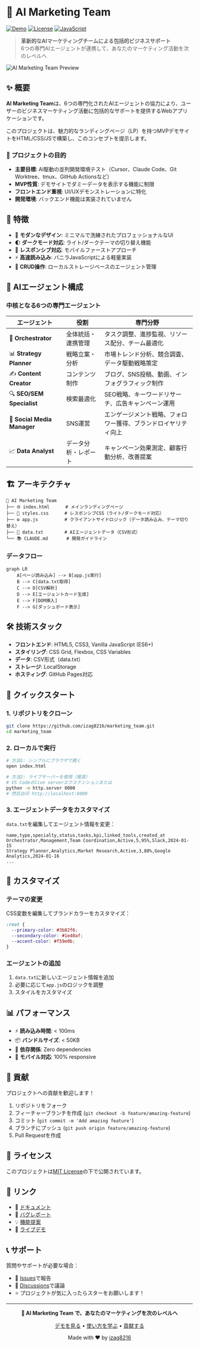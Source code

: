 # 🤖 AI Marketing Team

[![Demo](https://img.shields.io/badge/Demo-Live-brightgreen?style=for-the-badge)](https://izag8216.github.io/marketing_team/)
[![License](https://img.shields.io/badge/License-MIT-blue?style=for-the-badge)](LICENSE)
[![JavaScript](https://img.shields.io/badge/JavaScript-ES6+-yellow?style=for-the-badge&logo=javascript)](https://developer.mozilla.org/en-US/docs/Web/JavaScript)

> **革新的なAIマーケティングチームによる包括的ビジネスサポート**  
> 6つの専門AIエージェントが連携して、あなたのマーケティング活動を次のレベルへ

![AI Marketing Team Preview](https://via.placeholder.com/800x400/2D3748/FFFFFF?text=AI+Marketing+Team+Dashboard)

## ✨ 概要

**AI Marketing Team**は、6つの専門化されたAIエージェントの協力により、ユーザーのビジネスマーケティング活動に包括的なサポートを提供するWebアプリケーションです。

このプロジェクトは、魅力的なランディングページ（LP）を持つMVPデモサイトをHTML/CSS/JSで構築し、このコンセプトを提示します。

### 🎯 プロジェクトの目的

- **主要目標**: AI駆動の並列開発環境テスト（Cursor、Claude Code、Git Worktree、tmux、GitHub Actionsなど）
- **MVP性質**: デモサイトでダミーデータを表示する機能に制限
- **フロントエンド重視**: UI/UXデモンストレーションに特化
- **開発環境**: バックエンド機能は実装されていません

## 🚀 特徴

- 🎨 **モダンなデザイン**: ミニマルで洗練されたプロフェッショナルなUI
- 🌓 **ダークモード対応**: ライト/ダークテーマの切り替え機能
- 📱 **レスポンシブ対応**: モバイルファーストアプローチ
- ⚡ **高速読み込み**: バニラJavaScriptによる軽量実装
- 🔧 **CRUD操作**: ローカルストレージベースのエージェント管理

## 🤖 AIエージェント構成

### 中核となる6つの専門エージェント

| エージェント | 役割 | 専門分野 |
|------------|------|---------|
| 🎯 **Orchestrator** | 全体統括・連携管理 | タスク調整、進捗監視、リソース配分、チーム最適化 |
| 📊 **Strategy Planner** | 戦略立案・分析 | 市場トレンド分析、競合調査、データ駆動戦略策定 |
| ✍️ **Content Creator** | コンテンツ制作 | ブログ、SNS投稿、動画、インフォグラフィック制作 |
| 🔍 **SEO/SEM Specialist** | 検索最適化 | SEO戦略、キーワードリサーチ、広告キャンペーン運用 |
| 📱 **Social Media Manager** | SNS運営 | エンゲージメント戦略、フォロワー獲得、ブランドロイヤリティ向上 |
| 📈 **Data Analyst** | データ分析・レポート | キャンペーン効果測定、顧客行動分析、改善提案 |

## 🏗️ アーキテクチャ

```
📁 AI Marketing Team
├── 🌐 index.html      # メインランディングページ
├── 🎨 styles.css      # レスポンシブCSS（ライト/ダークモード対応）
├── ⚙️ app.js          # クライアントサイドロジック（データ読み込み、テーマ切り替え）
├── 📄 data.txt        # AIエージェントデータ（CSV形式）
└── 📚 CLAUDE.md       # 開発ガイドライン
```

### データフロー

```mermaid
graph LR
    A[ページ読み込み] --> B[app.js実行]
    B --> C[data.txt取得]
    C --> D[CSV解析]
    D --> E[エージェントカード生成]
    E --> F[DOM挿入]
    F --> G[ダッシュボード表示]
```

## 🛠️ 技術スタック

- **フロントエンド**: HTML5, CSS3, Vanilla JavaScript (ES6+)
- **スタイリング**: CSS Grid, Flexbox, CSS Variables
- **データ**: CSV形式（data.txt）
- **ストレージ**: LocalStorage
- **ホスティング**: GitHub Pages対応

## 🚀 クイックスタート

### 1. リポジトリをクローン

```bash
git clone https://github.com/izag8216/marketing_team.git
cd marketing_team
```

### 2. ローカルで実行

```bash
# 方法1: シンプルにブラウザで開く
open index.html

# 方法2: ライブサーバーを使用（推奨）
# VS Codeのlive serverエクステンションまたは
python -m http.server 8000
# 然后访问 http://localhost:8000
```

### 3. エージェントデータをカスタマイズ

`data.txt`を編集してエージェント情報を変更：

```csv
name,type,specialty,status,tasks,kpi,linked_tools,created_at
Orchestrator,Management,Team Coordination,Active,5,95%,Slack,2024-01-15
Strategy Planner,Analytics,Market Research,Active,3,88%,Google Analytics,2024-01-16
...
```

## 🎨 カスタマイズ

### テーマの変更

CSS変数を編集してブランドカラーをカスタマイズ：

```css
:root {
  --primary-color: #3b82f6;
  --secondary-color: #1e40af;
  --accent-color: #f59e0b;
}
```

### エージェントの追加

1. `data.txt`に新しいエージェント情報を追加
2. 必要に応じて`app.js`のロジックを調整
3. スタイルをカスタマイズ

## 📊 パフォーマンス

- ⚡ **読み込み時間**: < 100ms
- 📦 **バンドルサイズ**: < 50KB
- 🔧 **依存関係**: Zero dependencies
- 📱 **モバイル対応**: 100% responsive

## 🤝 貢献

プロジェクトへの貢献を歓迎します！

1. リポジトリをフォーク
2. フィーチャーブランチを作成 (`git checkout -b feature/amazing-feature`)
3. コミット (`git commit -m 'Add amazing feature'`)
4. ブランチにプッシュ (`git push origin feature/amazing-feature`)
5. Pull Requestを作成

## 📝 ライセンス

このプロジェクトは[MIT License](LICENSE)の下で公開されています。

## 🔗 リンク

- 📖 [ドキュメント](docs/)
- 🐛 [バグレポート](https://github.com/izag8216/marketing_team/issues)
- 💡 [機能提案](https://github.com/izag8216/marketing_team/discussions)
- 🚀 [ライブデモ](https://izag8216.github.io/marketing_team/)

## 📞 サポート

質問やサポートが必要な場合：

- 📧 [Issues](https://github.com/izag8216/marketing_team/issues)で報告
- 💬 [Discussions](https://github.com/izag8216/marketing_team/discussions)で議論
- ⭐ プロジェクトが気に入ったらスターをお願いします！

---

<div align="center">

**🤖 AI Marketing Team で、あなたのマーケティングを次のレベルへ**

[デモを見る](https://izag8216.github.io/marketing_team/) • [使い方を学ぶ](docs/) • [貢献する](CONTRIBUTING.md)

Made with ❤️ by [izag8216](https://github.com/izag8216)

</div>